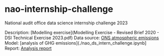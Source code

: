# nao-internship-challenge
National audit office data science internship challenge 2023

Description: [Modelling exercise](Modelling Exercise - Revised Brief 2020 - DSI Technical Exercise 2023.pdf)
Data source: [ONS atmospheric emissions](https://www.ons.gov.uk/economy/environmentalaccounts/datasets/ukenvironmentalaccountsatmosphericemissionsgreenhousegasemissionsbyeconomicsectorandgasunitedkingdom)
Model: [analysis of GHG emissions](./nao_ds_intern_challenge.ipynb]
Report: [Analysis report](./UK_emissions_report.pdf)
